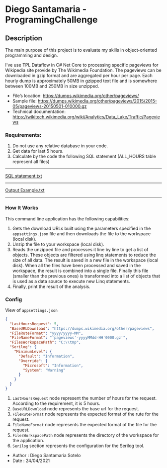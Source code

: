 # Diego Santamaria - ProgramingChallenge
## Description

The main purpose of this project is to evaluate my skills in object-oriented programming and design.

I've use TPL Dataflow in C# Net Core to processing specific pageviews for Wikipedia site provide by The Wikimedia Foundation.
The pageviews can be downloaded in gzip format and are aggregated per hour per page. 
Each hourly dump is approximately 50MB in gzipped text file and is somewhere between 100MB and 250MB in size unzipped.

* File’s location: https://dumps.wikimedia.org/other/pageviews/
* Sample file: https://dumps.wikimedia.org/other/pageviews/2015/2015-05/pageviews-20150501-010000.gz
* Technical documentation: https://wikitech.wikimedia.org/wiki/Analytics/Data_Lake/Traffic/Pageviews

### Requirements: 
1. Do not use any relative database in your code.  
2. Get data for last 5 hours.
3. Calculate by the code the following SQL statement (ALL_HOURS table represent all files)
_______________________________________________________________

[SQL statement.txt](https://github.com/dsantasot/DS_ProgramingChallenge/files/6369860/SQL.statement.txt)
_______________________________________________________________

[Output Example.txt](https://github.com/dsantasot/DS_ProgramingChallenge/files/6369853/Output.Example.txt)
_______________________________________________________________

### How It Works
This command line application has the following capabilities: 

1. Gets the download URLs built using the parameters specified in the <code>appsettings.json</code> file and then downloads the file to the workspace (local disk).
2. Unzip the file to your workspace (local disk).
3. Reads the unzipped file and processes it line by line to get a list of objects. These objects are filtered using linq statements to reduce the size of all data. The result is saved in a new file in the workspace (local disk). When all the files have been processed and saved in the workspace, the result is combined into a single file. Finally this file (smaller than the previous ones) is transformed into a list of objects that is used as a data source to execute new Linq statements.
4. Finally, print the result of the analysis.

### Config
View of <code>appsettings.json</code>
```json
{
  "LastHoursRequest": 5,
  "BaseURLDownload": "https://dumps.wikimedia.org/other/pageviews",
  "FileRuteFormat": "yyyy/yyyy-MM",
  "FileNameFormat": "'pageviews'-yyyyMMdd-HH'0000.gz'",
  "FilesWorkspacePath": "C:\\tmp",
  "Serilog": {
    "MinimumLevel": {
      "Default": "Information",
      "Override": {
        "Microsoft": "Information",
        "System": "Warning"
      }
    }
  }
}
```

1. <code>LastHoursRequest</code> node represent the number of hours for the request. According to the requirement, it is 5 hours.
2. <code>BaseURLDownload</code> node represents the base url for the request.
3. <code>FileRuteFormat</code> node represents the expected format of the rute for the request.
4. <code>FileNameFormat</code> node represents the expected format of the file for the request.
5. <code>FilesWorkspacePath</code> node represents the directory of the workspace for the application.
6. <code>Serilog</code> section represents the configuration for the Serilog tool.


* Author : Diego Santamaria Sotelo
* Date   : 24/04/2021
